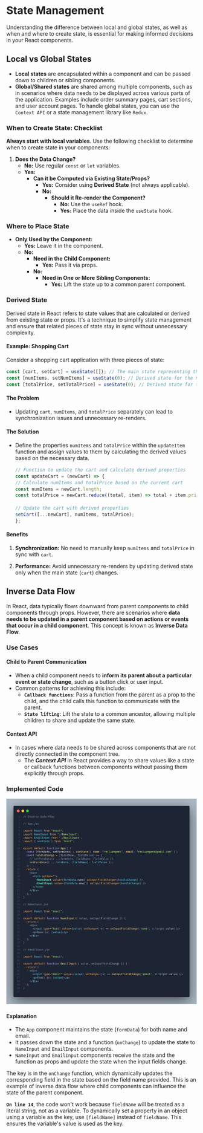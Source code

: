 # State Management

Understanding the difference between local and global states, as well as when and where to create state, is essential for making informed decisions in your React components.

## Local vs Global States

- **Local states** are encapsulated within a component and can be passed down to children or sibling components.
- **Global/Shared states** are shared among multiple components, such as in scenarios where data needs to be displayed across various parts of the application. Examples include order summary pages, cart sections, and user account pages. To handle global states, you can use the `Context API` or a state management library like `Redux`.

### When to Create State: Checklist

**Always start with local variables**. Use the following checklist to determine when to create state in your components:

1. **Does the Data Change?**
   - **No:** Use regular `const` or `let` variables.
   - **Yes:**
     - **Can it be Computed via Existing State/Props?**
       - **Yes:** Consider using **Derived State** (not always applicable).
       - **No:**
         - **Should it Re-render the Component?**
           - **No:** Use the `useRef` hook.
           - **Yes:** Place the data inside the `useState` hook.

### Where to Place State

- **Only Used by the Component:**
  - **Yes:** Leave it in the component.
  - **No:**
    - **Need in the Child Component:**
      - **Yes:** Pass it via props.
    - **No:**
      - **Need in One or More Sibling Components:**
        - **Yes:** Lift the state up to a common parent component.

### Derived State

Derived state in React refers to state values that are calculated or derived from existing state or props. It's a technique to simplify state management and ensure that related pieces of state stay in sync without unnecessary complexity.

#### Example: Shopping Cart

Consider a shopping cart application with three pieces of state:

```jsx
const [cart, setCart] = useState([]); // The main state representing the items in the cart
const [numItems, setNumItems] = useState(0); // Derived state for the number of items in the cart
const [totalPrice, setTotalPrice] = useState(0); // Derived state for the total price of items in the cart
```

#### The Problem

- Updating `cart`, `numItems`, and `totalPrice` separately can lead to synchronization issues and unnecessary re-renders.

#### The Solution

- Define the properties `numItems` and `totalPrice` within the `updateItem` function and assign values to them by calculating the derived values based on the necessary data.

    ```jsx
    // Function to update the cart and calculate derived properties
    const updateCart = (newCart) => {
    // Calculate numItems and totalPrice based on the current cart
    const numItems = newCart.length;
    const totalPrice = newCart.reduce((total, item) => total + item.price, 0);

    // Update the cart with derived properties
    setCart([...newCart], numItems, totalPrice);
    };
    ```

#### Benefits

1. **Synchronization:** No need to manually keep `numItems` and `totalPrice` in sync with `cart`.

2. **Performance:** Avoid unnecessary re-renders by updating derived state only when the main state (`cart`) changes.

## Inverse Data Flow

In React, data typically flows downward from parent components to child components through props. However, there are scenarios where **data needs to be updated in a parent component based on actions or events that occur in a child component**. This concept is known as **Inverse Data Flow**.

### Use Cases

#### Child to Parent Communication

- When a child component needs to **inform its parent about a particular event or state change**, such as a button click or user input.
- Common patterns for achieving this include:
  - **`Callback functions`**: Pass a function from the parent as a prop to the child, and the child calls this function to communicate with the parent.
  - **`State lifting`**: Lift the state to a common ancestor, allowing multiple children to share and update the same state.

#### Context API

- In cases where data needs to be shared across components that are not directly connected in the component tree.
  - The **_Context API_** in React provides a way to share values like a state or callback functions between components without passing them explicitly through props.

### Implemented Code

![inverse-data-flow-for-state-lifting](../imgs/inverse-data-flow-for-state-lifting.png)

#### Explanation

- The `App` component maintains the state (`formData`) for both name and email.
- It passes down the state and a function (`onChange`) to update the state to `NameInput` and `EmailInput` components.
- `NameInput` and `EmailInput` components receive the state and the function as props and update the state when the input fields change.

The key is in the `onChange` function, which dynamically updates the corresponding field in the state based on the field name provided. This is an example of inverse data flow where child components can influence the state of the parent component.

**`On line 14`**, the code won't work because `fieldName` will be treated as a literal string, not as a variable. To dynamically set a property in an object using a variable as the key, use `[fieldName]` instead of `fieldName`. This ensures the variable's value is used as the key.
